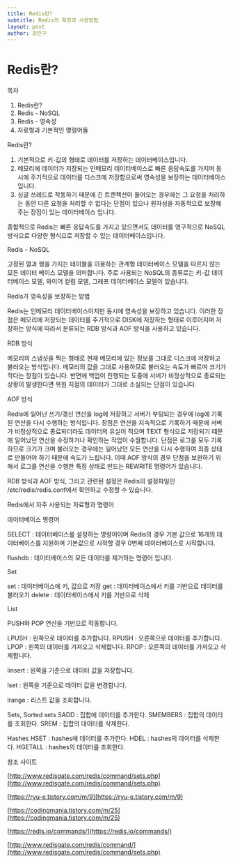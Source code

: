 ```yaml
---
title: Redis란?
subtitle: Redis의 특징과 사용방법
layout: post
author: 강민구
---
```



# Redis란?

목차

1. Redis란?
2. Redis - NoSQL
3. Redis - 영속성
4. 자료형과 기본적인 명령어들

Redis란?

1. 기본적으로 키-값의 형태로 데이터를 저장하는 데이터베이스입니다.
2. 메모리에 데이터가 저장되는 인메모리 데이터베이스로 빠른 응답속도를 가지며 동시에 주기적으로 데이터를 디스크에 저장함으로써 영속성을 보장하는 데이터베이스입니다.
3. 싱글 쓰레드로 작동하기 때문에 긴 트랜젝션이 들어오는 경우에는 그 요청을 처리하는 동안 다른 요청을 처리할 수 없다는 단점이 있으나 원자성을 자동적으로 보장해주는 장점이 있는 데이터베이스 입니다.

종합적으로 Redis는 빠른 응답속도를 가지고 있으면서도 데이터를 영구적으로 NoSQL 방식으로 다양한 형식으로 저장할 수 있는 데이터베이스입니다.

Redis - NoSQL

고정된 열과 행을 가지는 테이블을 이용하는 관계형 데이터베이스 모델을 따르지 않는 모든 데이터 베이스 모델을 의미합니다. 주로 사용되는 NoSQL의 종류로는 키-값 데이터베이스 모델, 와이어 컬럼 모델, 그래프 데이터베이스 모델이 있습니다.

Redis가 영속성을 보장하는 방법

Redis는 인메모리 데이터베이스이지만 동시에 영속성을 보장하고 있습니다. 이러한 장점은 메모리에 저장되는 데이터를 주기적으로 DISK에 저장하는 형태로 이루어지며 저장하는 방식에 따라서 분류되는 RDB 방식과 AOF 방식을 사용하고 있습니다.

RDB  방식

메모리의 스냅샷을 찍는 형태로 현재 메모리에 있는 정보를 그대로 디스크에 저장하고 불러오는 방식입니다. 메모리의 값을 그대로 사용하므로 불러오는 속도가 빠르며 크기가 작다는 장점이 있습니다. 반면에 백업이 진행되는 도중에 서버가 비정상적으로 종료되는 상황이 발생한다면 복원 지점의 데이터가 그대로 소실되는 단점이 있습니다.

AOF 방식

Redis에 일어난 쓰기/갱신 연산을 log에 저장하고 서버가 부팅되는 경우에 log에 기록된 연산을 다시 수행하는 방식입니다. 장점은 연산을 지속적으로 기록하기 때문에 서버가 비정상적으로 종료되더라도 데이터의 유실이 적으며 TEXT 형식으로 저장되기 떄문에 일어났던 연산을 수정하거나 확인하는 작업이 수월합니다. 단점은 로그를 모두 기록하므로 크기가 크며 불러오는 경우에는 일어났던 모든 연산을 다시 수행하여 최종 상태로 만들어야 하기 때문에 속도가 느립니다. 이때 AOF 방식의 경우 단점을 보완하기 위해서 로그를 연산을 수행한 특정 상태로 만드는 REWRITE 명령어가 있습니다.

RDB 방식과 AOF 방식, 그리고 관련된 설정은 Redis의 설정파일인 /etc/redis/redis.conf에서 확인하고 수정할 수 있습니다.

Redis에서 자주 사용되는 자료형과 명령어

데이터베이스 명령어

SELECT : 데이터베이스를 설정하는 명령어이며 Redis의 경우 기본 값으로 16개의 데이터베이스를 지원하며 기본값으로 시작할 경우 0번째 데이터베이스로 시작합니다.

flushdb : 데이터베이스의 모든 데이터를 제거하는 명령어 입니다.

Set

set : 데이터베이스에 키, 값으로 저장
get : 데이터베이스에서 키를 기반으로 데이터를 불러오기
delete : 데이터베이스에서 키를 기반으로 삭제

List

PUSH와 POP 연산을 기반으로 작동합니다.

LPUSH : 왼쪽으로 데이터를 추가합니다.
RPUSH : 오른쪽으로 데이터를 추가합니다.
LPOP : 왼쪽의 데이터를 가져오고 삭제합니다.
RPOP : 오른쪽의 데이터를 가져오고 삭제합니다.

linsert : 왼쪽을 기준으로 데이터 값을 저장합니다.

lset : 왼쪽을 기준으로 데이터 값을 변경합니다.

lrange : 리스트 값을 조회합니다.

Sets, Sorted sets
SADD : 집합에 데이터를 추가한다.
SMEMBERS : 집합의 데이터를 조회한다.
SREM : 집합의 데이터를 삭제한다.

Hashes
HSET : hashes에 데이터를 추가한다.
HDEL : hashes의 데이터를 삭제한다.
HGETALL : hashes의 데이터를 조회한다.

참조 사이트

[http://www.redisgate.com/redis/command/sets.php](http://www.redisgate.com/redis/command/sets.php)

[https://ryu-e.tistory.com/m/9](https://ryu-e.tistory.com/m/9)

[https://codingmania.tistory.com/m/25](https://codingmania.tistory.com/m/25)

[https://redis.io/commands/](https://redis.io/commands/)

[http://www.redisgate.com/redis/command/](http://www.redisgate.com/redis/command/sets.php)
